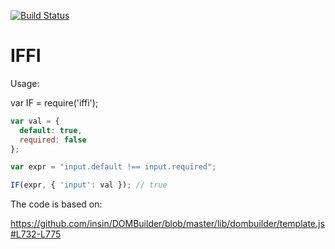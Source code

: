 [![Build Status](https://travis-ci.org/psichi/iffi.png)](https://travis-ci.org/psichi/iffi)

IFFI
===

Usage:

var IF = require('iffi');

```javascript
var val = {
  default: true,
  required: false
};

var expr = "input.default !== input.required";

IF(expr, { 'input': val }); // true
```

The code is based on:

https://github.com/insin/DOMBuilder/blob/master/lib/dombuilder/template.js#L732-L775
